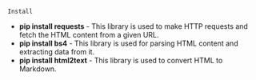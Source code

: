 `Install`

- **pip install requests** - This library is used to make HTTP requests and fetch the HTML content from a given URL.
- **pip install bs4** - This library is used for parsing HTML content and extracting data from it.
- **pip install html2text** - This library is used to convert HTML to Markdown.